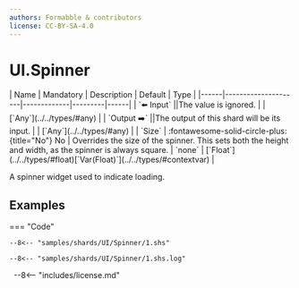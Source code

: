 ```yaml
---
authors: Formabble & contributors
license: CC-BY-SA-4.0
---
```



# UI.Spinner

<div class="sh-parameters" markdown="1">
| Name | Mandatory | Description | Default | Type |
|------|---------------------|-------------|---------|------|
| `⬅️ Input` ||The value is ignored. | | [`Any`](../../types/#any) |
| `Output ➡️` ||The output of this shard will be its input. | | [`Any`](../../types/#any) |
| `Size` | :fontawesome-solid-circle-plus:{title="No"} No  | Overrides the size of the spinner. This sets both the height and width, as the spinner is always square. | `none` | [`Float`](../../types/#float)[`Var(Float)`](../../types/#contextvar) |

</div>

A spinner widget used to indicate loading.

## Examples

=== "Code"

  ```x86asm linenums="1"
  --8<-- "samples/shards/UI/Spinner/1.shs"
  ```

  ```
  --8<-- "samples/shards/UI/Spinner/1.shs.log"
  ```
&nbsp;
--8<-- "includes/license.md"

